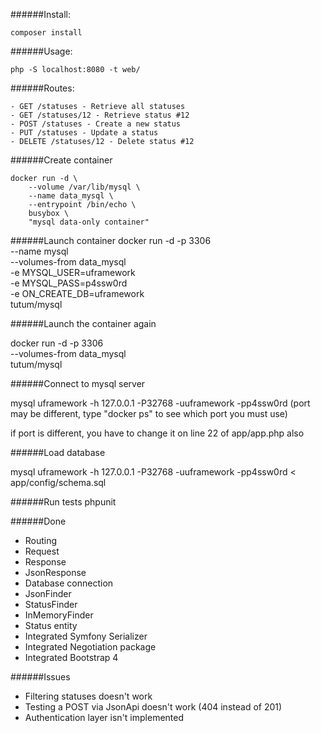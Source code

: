 ######Install:

    composer install

######Usage:

    php -S localhost:8080 -t web/

######Routes:

    - GET /statuses - Retrieve all statuses
    - GET /statuses/12 - Retrieve status #12
    - POST /statuses - Create a new status
    - PUT /statuses - Update a status
    - DELETE /statuses/12 - Delete status #12

######Create container

    docker run -d \
        --volume /var/lib/mysql \
        --name data_mysql \
        --entrypoint /bin/echo \
        busybox \
        "mysql data-only container"

######Launch container
    docker run -d -p 3306 \
        --name mysql \
        --volumes-from data_mysql \
        -e MYSQL_USER=uframework \
        -e MYSQL_PASS=p4ssw0rd \
        -e ON_CREATE_DB=uframework \
        tutum/mysql

######Launch the container again

docker run -d -p 3306 \
    --volumes-from data_mysql \
    tutum/mysql

######Connect to mysql server

mysql uframework -h 127.0.0.1 -P32768 -uuframework -pp4ssw0rd
(port may be different, type "docker ps" to see which port you must use)

if port is different, you have to change it on line 22 of app/app.php also

######Load database

mysql uframework -h 127.0.0.1 -P32768 -uuframework -pp4ssw0rd < app/config/schema.sql

######Run tests
phpunit

######Done
- Routing
- Request
- Response
- JsonResponse
- Database connection
- JsonFinder
- StatusFinder
- InMemoryFinder
- Status entity
- Integrated Symfony Serializer
- Integrated Negotiation package
- Integrated Bootstrap 4

######Issues
- Filtering statuses doesn't work
- Testing a POST via JsonApi doesn't work (404 instead of 201)
- Authentication layer isn't implemented
